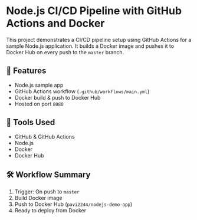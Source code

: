 # Node.js CI/CD Pipeline with GitHub Actions and Docker

This project demonstrates a CI/CD pipeline setup using GitHub Actions for a sample Node.js application. It builds a Docker image and pushes it to Docker Hub on every push to the `master` branch.

## 🚀 Features
- Node.js sample app
- GitHub Actions workflow (`.github/workflows/main.yml`)
- Docker build & push to Docker Hub
- Hosted on port `8080`

## 🧰 Tools Used
- GitHub & GitHub Actions
- Node.js
- Docker
- Docker Hub

## 🛠️ Workflow Summary

1. Trigger: On push to `master`
2. Build Docker image
3. Push to Docker Hub (`pavi2244/nodejs-demo-app`)
4. Ready to deploy from Docker



